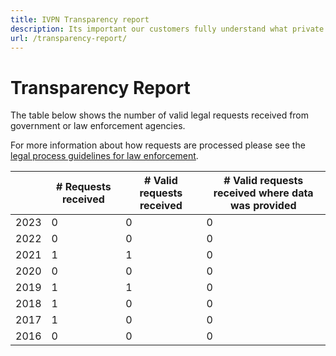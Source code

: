 ```yaml
---
title: IVPN Transparency report
description: Its important our customers fully understand what private information we collect, store and process. Read our clear and simple policy to get the facts you need.
url: /transparency-report/
---
```

# Transparency Report

The table below shows the number of valid legal requests received from government or law enforcement agencies.

For more information about how requests are processed please see the [legal process guidelines for law enforcement](/legal-process-guidelines/).

|   | # Requests received | # Valid requests received | # Valid requests received where data was provided |
|---|---|---|---|
| 2023 | 0 | 0 | 0 |
| 2022 | 0 | 0 | 0 |
| 2021 | 1 | 1 | 0 |
| 2020 | 0 | 0 | 0 |
| 2019 | 1 | 1 | 0 |
| 2018 | 1 | 0 | 0 |
| 2017 | 1 | 0 | 0 |
| 2016 | 0 | 0 | 0 |
